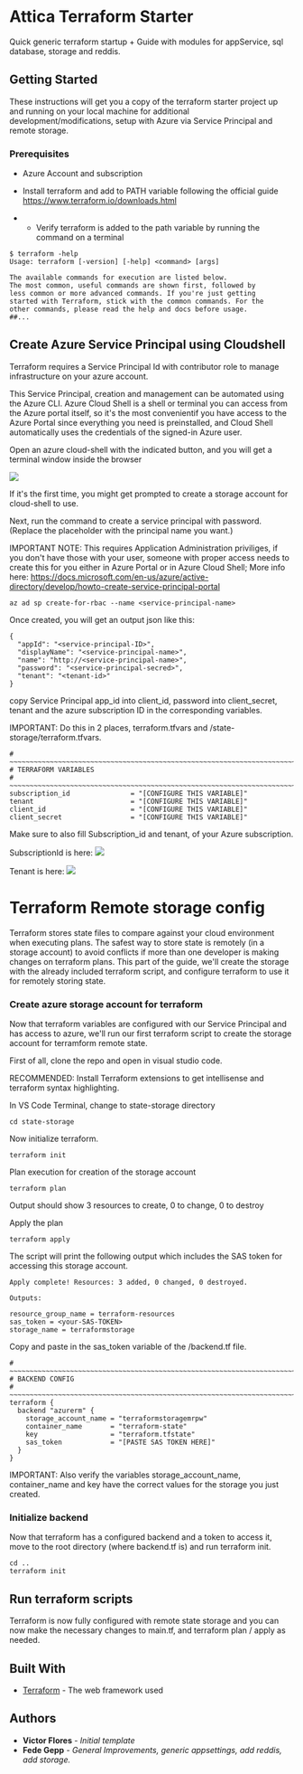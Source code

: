 # Attica Terraform Starter

Quick generic terraform startup + Guide with modules for appService, sql database, storage and reddis.

## Getting Started

These instructions will get you a copy of the terraform starter project up and running on your local machine for additional development/modifications, setup with Azure via Service Principal and remote storage.

### Prerequisites

- Azure Account and subscription

- Install terraform and add to PATH variable following the official guide https://www.terraform.io/downloads.html

- - Verify terraform is added to the path variable by running the command on a terminal

```
$ terraform -help
Usage: terraform [-version] [-help] <command> [args]

The available commands for execution are listed below.
The most common, useful commands are shown first, followed by
less common or more advanced commands. If you're just getting
started with Terraform, stick with the common commands. For the
other commands, please read the help and docs before usage.
##...
```

## Create Azure Service Principal using Cloudshell

Terraform requires a Service Principal Id with contributor role to manage infrastructure on your azure account.

This Service Principal, creation and management can be automated using the Azure CLI. Azure Cloud Shell is a shell or terminal you can access from the Azure portal itself, so it's the most convenientif you have access to the Azure Portal since everything you need is preinstalled, and Cloud Shell automatically uses the credentials of the signed-in Azure user.

Open an azure cloud-shell with the indicated button, and you will get a terminal window inside the browser

<img src="https://mountainss.files.wordpress.com/2017/11/azure-cloud-shell-bash-1.png">

If it's the first time, you might get prompted to create a storage account for cloud-shell to use.

Next, run the command to create a service principal with password. (Replace the placeholder with the principal name you want.)

IMPORTANT NOTE: This requires Application Administration priviliges, if you don't have those with your user, someone with proper access needs to create this for you either in Azure Portal or in Azure Cloud Shell; More info here: https://docs.microsoft.com/en-us/azure/active-directory/develop/howto-create-service-principal-portal

```
az ad sp create-for-rbac --name <service-principal-name>
```

Once created, you will get an output json like this:

```
{
  "appId": "<service-principal-ID>",
  "displayName": "<service-principal-name>",
  "name": "http://<service-principal-name>",
  "password": "<service-principal-secred>",
  "tenant": "<tenant-id>"
}
```

copy Service Principal app_id into client_id, password into client_secret, tenant and the azure subscription ID in the corresponding variables.

IMPORTANT: Do this in 2 places, terraform.tfvars and /state-storage/terraform.tfvars. 

```
# ~~~~~~~~~~~~~~~~~~~~~~~~~~~~~~~~~~~~~~~~~~~~~~~~~~~~~~~~~~~~~~~~~~~~~~~~~~~~~~~~~~~~~~~~~~~~~~~~~~~~~~~~~~~~~~~~~~~~~
# TERRAFORM VARIABLES
# ~~~~~~~~~~~~~~~~~~~~~~~~~~~~~~~~~~~~~~~~~~~~~~~~~~~~~~~~~~~~~~~~~~~~~~~~~~~~~~~~~~~~~~~~~~~~~~~~~~~~~~~~~~~~~~~~~~~~~
subscription_id               = "[CONFIGURE THIS VARIABLE]"
tenant                        = "[CONFIGURE THIS VARIABLE]"
client_id                     = "[CONFIGURE THIS VARIABLE]"
client_secret                 = "[CONFIGURE THIS VARIABLE]"
```

Make sure to also fill Subscription_id and tenant, of your Azure subscription.

SubscriptionId is here:
<img src="https://docs.bitnami.com/images/img/platforms/azure/subscription-id-1.png">

Tenant is here:
<img src="https://livelibrary.osisoft.com/LiveLibrary/media/en/bi-v4/GUID-3D88C7C7-A8AF-426A-8BDF-3D893A757D20-low.png">


# Terraform Remote storage config

Terraform stores state files to compare against your cloud environment when executing plans. The safest way to store state is remotely (in a storage account) to avoid conflicts if more than one developer is making changes on terraform plans. This part of the guide, we'll create the storage with the already included terraform script, and configure terraform to use it for remotely storing state. 

### Create azure storage account for terraform

Now that terraform variables are configured with our Service Principal and has access to azure, we'll run our first terraform script to create the storage account for terramform remote state.

First of all, clone the repo and open in visual studio code.

RECOMMENDED: Install Terraform extensions to get intellisense and terraform syntax highlighting.

In VS Code Terminal, change to state-storage directory

```
cd state-storage
```

Now initialize terraform.

```
terraform init
```

Plan execution for creation of the storage account

```
terraform plan
```

Output should show 3 resources to create, 0 to change, 0 to destroy

Apply the plan

```
terraform apply
```

The script will print the following output which includes the SAS token for accessing this storage account. 

```
Apply complete! Resources: 3 added, 0 changed, 0 destroyed.

Outputs:

resource_group_name = terraform-resources
sas_token = <your-SAS-TOKEN>
storage_name = terraformstorage
```


Copy and paste in the sas_token variable of the /backend.tf file.

```
# ~~~~~~~~~~~~~~~~~~~~~~~~~~~~~~~~~~~~~~~~~~~~~~~~~~~~~~~~~~~~~~~~~~~~~~~~~~~~~~~~~~~~~~~~~~~~~~~~~~~~~~~~~~~~~~~~~~~~~
# BACKEND CONFIG
# ~~~~~~~~~~~~~~~~~~~~~~~~~~~~~~~~~~~~~~~~~~~~~~~~~~~~~~~~~~~~~~~~~~~~~~~~~~~~~~~~~~~~~~~~~~~~~~~~~~~~~~~~~~~~~~~~~~~~~
terraform {
  backend "azurerm" {
    storage_account_name = "terraformstoragemrpw"
    container_name       = "terraform-state"
    key                  = "terraform.tfstate"
    sas_token            = "[PASTE SAS TOKEN HERE]"
  }
}
```

IMPORTANT: Also verify the variables storage_account_name, 
    container_name and key have the correct values for the storage you just created.

### Initialize backend

Now that terraform has a configured backend and a token to access it, move to the root directory (where backend.tf is) and run terraform init.

```
cd ..
terraform init
```

## Run terraform scripts

Terraform is now fully configured with remote state storage and you can now make the necessary changes to main.tf, and terraform plan / apply as needed.


## Built With

* [Terraform](www.terraform.io) - The web framework used


## Authors

* **Victor Flores** - *Initial template*
* **Fede Gepp** - *General Improvements, generic appsettings, add reddis, add storage.*
